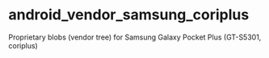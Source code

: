 # android_vendor_samsung_coriplus
  
Proprietary blobs (vendor tree) for Samsung Galaxy Pocket Plus (GT-S5301, coriplus)

